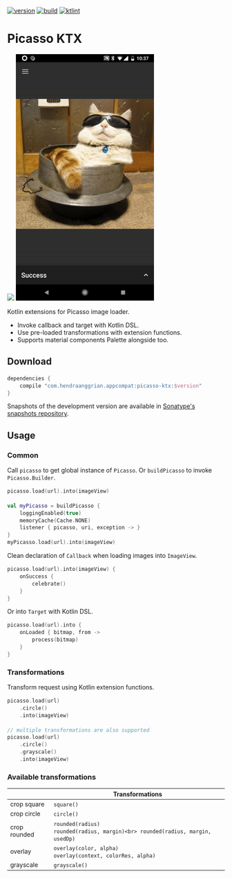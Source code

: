[![version](https://img.shields.io/maven-central/v/com.hendraanggrian.appcompat/picasso-ktx)](https://search.maven.org/artifact/com.hendraanggrian.appcompat/picasso-ktx)
[![build](https://img.shields.io/travis/com/hendraanggrian/picasso-ktx)](https://www.travis-ci.com/github/hendraanggrian/picasso-ktx)
[![ktlint](https://img.shields.io/badge/code%20style-%E2%9D%A4-FF4081)](https://ktlint.github.io)

Picasso KTX
===========

![](images/demo_transformation.gif)
![](images/demo_palette.gif)

Kotlin extensions for Picasso image loader.
- Invoke callback and target with Kotlin DSL.
- Use pre-loaded transformations with extension functions.
- Supports material components Palette alongside too.

Download
--------

```gradle
dependencies {
    compile "com.hendraanggrian.appcompat:picasso-ktx:$version"
}
```

Snapshots of the development version are available in [Sonatype's snapshots repository](https://s01.oss.sonatype.org/content/repositories/snapshots).

Usage
-----

### Common

Call `picasso` to get global instance of `Picasso`.
Or `buildPicasso` to invoke `Picasso.Builder`.

```kotlin
picasso.load(url).into(imageView)

val myPicasso = buildPicasso {
    loggingEnabled(true)
    memoryCache(Cache.NONE)
    listener { picasso, uri, exception -> }
}
myPicasso.load(url).into(imageView)
```

Clean declaration of `Callback` when loading images into `ImageView`.

```kotlin
picasso.load(url).into(imageView) {
    onSuccess {
        celebrate()
    }
}
```

Or into `Target` with Kotlin DSL.

```kotlin
picasso.load(url).into {
    onLoaded { bitmap, from ->
        process(bitmap)
    }
}
```

### Transformations

Transform request using Kotlin extension functions.

```kotlin
picasso.load(url)
    .circle()
    .into(imageView)

// multiple transformations are also supported
picasso.load(url)
    .circle()
    .grayscale()
    .into(imageView)
```

### Available transformations
|              |                                                         Transformations             |
|--------------|-------------------------------------------------------------------------------------|
| crop square  | `square()`                                                                          |
| crop circle  | `circle()`                                                                          |
| crop rounded | `rounded(radius)`<br> `rounded(radius, margin)<br> rounded(radius, margin, usedDp)` |
| overlay      | `overlay(color, alpha)`<br> `overlay(context, colorRes, alpha)`                     |
| grayscale    | `grayscale()`                                                                       |
